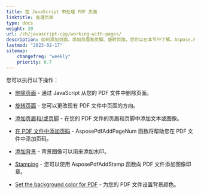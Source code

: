 ```yaml
---
title: 在 JavaScript 中处理 PDF 页面
linktitle: 处理页面
type: docs
weight: 20
url: /zh/javascript-cpp/working-with-pages/
description: 如何添加页面、添加页眉和页脚、旋转页面，您可以在本节中了解。Aspose.PDF for JavaScript via C++ 为您解释所有关于此主题的细节。
lastmod: "2023-02-17"
sitemap:
    changefreq: "weekly"
    priority: 0.7
---
```


您可以执行以下操作：

- [删除页面](/pdf/zh/javascript-cpp/delete-pages/) - 通过 JavaScript 从您的 PDF 文件中删除页面。
- [旋转页面](/pdf/zh/javascript-cpp/rotate-pages/) - 您可以更改现有 PDF 文件中页面的方向。
- [添加页眉和/或页脚](/pdf/zh/javascript-cpp/add-headers-and-footers-of-pdf-file/) - 在您的 PDF 文件的页眉和页脚中添加文本或图像。
- [在 PDF 文件中添加页码](/pdf/zh/javascript-cpp/add-page-number/) - AsposePdfAddPageNum 函数将帮助您在 PDF 文件中添加页码。

- [添加背景](/pdf/zh/javascript-cpp/add-backgrounds/) - 背景图像可以用来添加水印。
- [Stamping](/pdf/zh/javascript-cpp/stamping/) - 您可以使用 AsposePdfAddStamp 函数向 PDF 文件添加图像印章。
- [Set the background color for PDF](/pdf/zh/javascript-cpp/set-background-color/) - 为您的 PDF 文件设置背景颜色。
